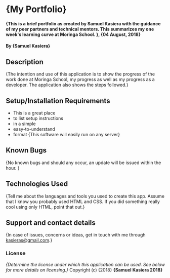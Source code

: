 # {My Portfolio}
#### {This is a brief portfolio as created by Samuel Kasiera with the guidance of my peer partners and technical mentors. This summarizes my one week's learning curve at Moringa School. }, {04 August, 2018}
#### By **{Samuel Kasiera}**
## Description
{The intention and use of this application is to show the progress of the work done at Moringa School, my progress as well as my progress as a developer. The application also shows the steps followed.}
## Setup/Installation Requirements
* This is a great place
* to list setup instructions
* in a simple
* easy-to-understand
* format
{This software will easily run on any server}
## Known Bugs
{No known bugs and should any occur, an update will be issued within the hour. }
## Technologies Used
{Tell me about the languages and tools you used to create this app. Assume that I know you probably used HTML and CSS. If you did something really cool using only HTML, point that out.}
## Support and contact details
{In case of issues, concerns or ideas, get in touch with me through kasieras@gmail.com.}
### License
*{Determine the license under which this application can be used.  See below for more details on licensing.}*
Copyright (c) {2018} **{Samuel Kasiera 2018}**
